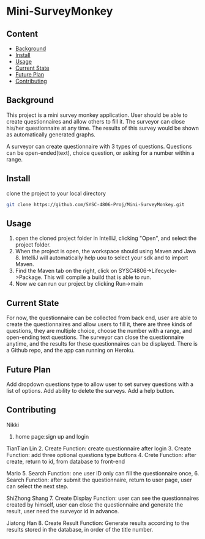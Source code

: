 # Mini-SurveyMonkey

## Content
  * [Background](#background)
  * [Install](#install)
  * [Usage](#usage)
  * [Current State](#current-state)
  * [Future Plan](#future-plan)
  * [Contributing](#contributing)
 
 ## Background
 This project is a mini survey monkey application. User should be able to create questionnaires and allow others to fill it. The surveyor can close his/her questionnaire at any   time. The results of this survey would be shown as automatically generated graphs.
 
 A surveyor can create questionnaire with 3 types of questions. Questions can be open-ended(text), choice question, or asking for a number within a range.
 
 ## Install
   clone the project to your local directory
   ```sh
   git clone https://github.com/SYSC-4806-Proj/Mini-SurveyMonkey.git
   ```
 ## Usage
  1. open the cloned project folder in IntelliJ, clicking "Open", and select the project folder.
  2. When the project is open, the workspace should using Maven and Java 8. IntelliJ will automatically help uou to select your sdk and to import Maven.
  3. Find the Maven tab on the right, click on SYSC4806->Lifecycle->Package. This will compile a build that is able to run.
  4. Now we can run our project by clicking Run->main
 
 ## Current State
 For now, the questionnaire can be collected from back end, user are able to create the questionnaires and allow users to fill it, there are three kinds of questions, they are  multiple choice, choose the number with a range, and open-ending text questions.
 The surveyor can close the questionnaire anytime, and the results for these questionnaires can be displayed.
 There is a Github repo, and the app can running on Heroku.

 ## Future Plan
 Add dropdown questions type to allow user to set survey questions with a list of options.
 Add ability to delete the surveys.
 Add a help button.

 ## Contributing
Nikki
1. home page:sign up and login

TianTian Lin
2. Create Function: create questionnaire after login
3. Create Function: add three optional questions type buttons 
4. Crete Function: after create, return to id, from database to front-end

Mario
5. Search Function: one user ID only can fill the questionnaire once,
6. Search Function: after submit the questionnaire, return to user page, user can select the next step.

ShiZhong Shang
7. Create Display Function: user can see the questionnaires created by himself, user can close the questionnaire and generate the result, user need the surveyor id in advance.

Jiatong Han
8. Create Result Function: Generate results according to the results stored in the database, in order of the title number.
